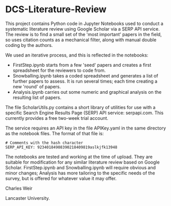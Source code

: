 # DCS-Literature-Review

This project contains Python code in Jupyter Notebooks used to conduct a systematic literature review using Google Scholar via a SERP API service. The review is to find a small set of the 'most important' papers in the field, so uses citation counts as a mechanical filter, along with manual double coding by the authors.

We used an iterative process, and this is reflected in the notebooks: 

* FirstStep.ipynb starts from a few 'seed' papers and creates a first spreadsheet for the reviewers to code from. 
* Snowballing.ipynb takes a coded spreadsheet and generates a list of further papers to assess. It is run several times; each time creating a new 'round' of papers.
* Analysis.ipynb carries out some numeric and graphical analysis on the resulting list of papers. 

The file ScholarUtils.py contains a short library of utilities for use with a specific Search Engine Results Page (SERP) API service: serpapi.com. This currently provides a free two-week trial account.

The service requires an API key in the file APIKey.yaml in the same directory as the notebook files. The format of that file is:

    # Comments with the hash character
    SERP_API_KEY: 92340184908390218409819aslkjfk13948

The notebooks are tested and working at the time of upload. They are suitable for modification for any similar literature review based on Google Scholar. FirstStep.ipynb and Snowballing.ipynb will require obvious and minor changes; Analysis has more tailoring to the specific needs of the survey, but is offered for whatever value it may offer.

Charles Weir

Lancaster University.
